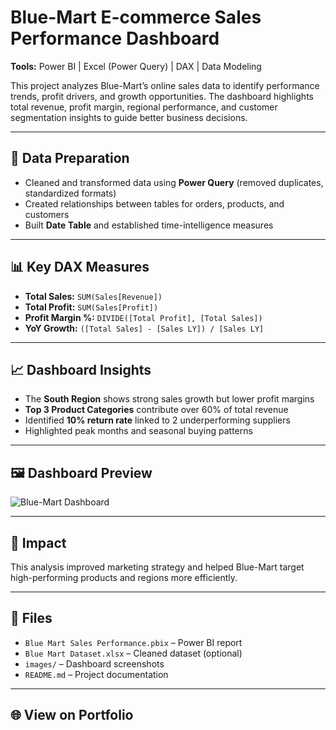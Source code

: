 # Blue-Mart E-commerce Sales Performance Dashboard

**Tools:** Power BI | Excel (Power Query) | DAX | Data Modeling  

This project analyzes Blue-Mart’s online sales data to identify performance trends, profit drivers, and growth opportunities. The dashboard highlights total revenue, profit margin, regional performance, and customer segmentation insights to guide better business decisions.

---

## 🔧 Data Preparation
- Cleaned and transformed data using **Power Query** (removed duplicates, standardized formats)
- Created relationships between tables for orders, products, and customers
- Built **Date Table** and established time-intelligence measures

---

## 📊 Key DAX Measures
- **Total Sales:** `SUM(Sales[Revenue])`
- **Total Profit:** `SUM(Sales[Profit])`
- **Profit Margin %:** `DIVIDE([Total Profit], [Total Sales])`
- **YoY Growth:** `([Total Sales] - [Sales LY]) / [Sales LY]`

---

## 📈 Dashboard Insights
- The **South Region** shows strong sales growth but lower profit margins  
- **Top 3 Product Categories** contribute over 60% of total revenue  
- Identified **10% return rate** linked to 2 underperforming suppliers  
- Highlighted peak months and seasonal buying patterns  

---

## 🖼️ Dashboard Preview
![Blue-Mart Dashboard](Screenshot-2025-10-30-190113.png)

---

## 🚀 Impact
This analysis improved marketing strategy and helped Blue-Mart target high-performing products and regions more efficiently.

---

## 📁 Files
- `Blue Mart Sales Performance.pbix` – Power BI report  
- `Blue Mart Dataset.xlsx` – Cleaned dataset (optional)  
- `images/` – Dashboard screenshots  
- `README.md` – Project documentation

---

## 🌐 View on Portfolio

